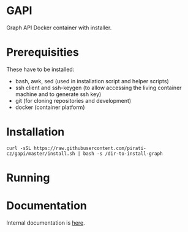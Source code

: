 GAPI
====

Graph API Docker container with installer.

Prerequisities
==============

These have to be installed:

  * bash, awk, sed (used in installation script and helper scripts)
  * ssh client and ssh-keygen (to allow accessing the living container machine and to generate ssh key)
  * git (for cloning repositories and development)
  * docker (container platform)

Installation
============

```
curl -sSL https://raw.githubusercontent.com/pirati-cz/gapi/master/install.sh | bash -s /dir-to-install-graph
```

Running
=======



 Documentation
=============

Internal documentation is [here](docs/internal.md).
